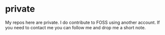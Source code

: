 # private
My repos here are private. I do contribute to FOSS using another account. If you need to contact me you can follow me and drop me a short note. 
